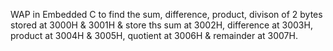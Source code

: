 WAP in Embedded C to find the sum, difference, product, divison of 2 bytes stored at 3000H & 3001H & store ths sum at 3002H, difference at 3003H, product at 3004H & 3005H, quotient at 3006H & remainder at 3007H.
